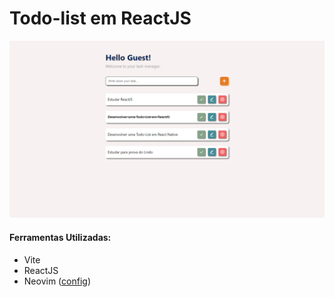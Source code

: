 # Todo-list em ReactJS

![Alt text](image.png)

#### Ferramentas Utilizadas:

- Vite
- ReactJS
- Neovim ([config](https://github.com/GDF97/neovim-config-lua))

